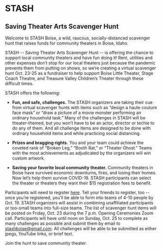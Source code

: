 # STASH
## Saving Theater Arts Scavenger Hunt

Welcome to STASH Boise, a wild, raucous, socially-distanced scavenger hunt that raises funds for community theaters in Boise, Idaho. 

STASH -- Saving Theater Arts Scavenger Hunt -- is offering the chance to support local community theaters and have fun doing it! Rent, utilities and other expenses don’t stop for our local theaters just because the pandemic prevents them from putting on shows, so we’re creating a virtual scavenger hunt Oct. 23-25 as a fundraiser to help support Boise Little Theater, Stage Coach Theatre, and Treasure Valley Children’s Theater through these difficult times.

STASH offers the following:

- **Fun, and safe, challenges.** The STASH organizers are taking their cue from virtual scavenger hunts with items such as “design a haute couture face mask” or “draw a picture of a movie monster performing an ordinary household task.” Many of the challenges in STASH will be theater-themed, but you won’t have to be an actor, director or techie to do any of them. And all challenge items are designed to be done with ordinary household items and while practicing social distancing.

- **Prizes and bragging rights.** You and your team could achieve the coveted rank of “Broken Leg,” “Booth Rat,” or “Theater Ghost.” Teams with the most achievements as adjudicated by the organizers will win custom artwork.

- **Saving your favorite local community theater.** Community theaters in Boise have survived economic downturns, fires, and losing their homes. Now let’s help them survive COVID-19. STASH participants can select the theater or theaters they want their $15 registration fees to benefit.

Participants will need to register [here](https://stashboise.com/register). Tell your friends to register, too -- once you’re registered, you’ll be able to form into teams of 4-10 people by Oct. 19. STASH organizers will assist in combining unaffiliated participants or too-small teams into full-size teams. The list of scavenger hunt items will be posted on Friday, Oct. 23 during the 7 p.m. Opening Ceremonies Zoom call. Participants will have until noon on Sunday, Oct. 25 to complete as many challenges as possible and submit them by email to stashboise@gmail.com. All challenges will be able to be submitted as either jpegs, YouTube links, or brief text. 

Join the hunt to save community theater.


